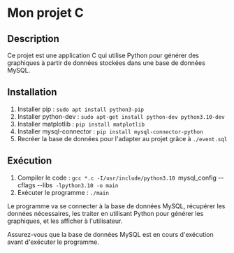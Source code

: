 # Mon projet C

## Description

Ce projet est une application C qui utilise Python pour générer des graphiques à partir de données stockées dans une base de données MySQL.

## Installation

1. Installer pip : `sudo apt install python3-pip`
2. Installer python-dev : `sudo apt-get install python-dev python3.10-dev`
3. Installer matplotlib : `pip install matplotlib`
4. Installer mysql-connector : `pip install mysql-connector-python`
5. Recréer la base de données pour l'adapter au projet grâce à `./event.sql`

## Exécution

1. Compiler le code : `gcc *.c -I/usr/include/python3.10 `mysql_config --cflags --libs` -lpython3.10 -o main`
2. Exécuter le programme : `./main`

Le programme va se connecter à la base de données MySQL, récupérer les données nécessaires, les traiter en utilisant Python pour générer les graphiques, et les afficher à l'utilisateur.

Assurez-vous que la base de données MySQL est en cours d'exécution avant d'exécuter le programme.
